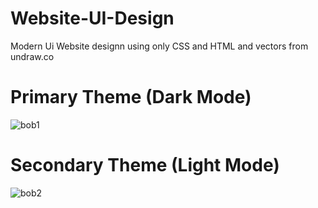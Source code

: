 # Website-UI-Design
Modern Ui Website designn using  only CSS and HTML  and vectors from undraw.co

# Primary Theme (Dark Mode)
![bob1](https://user-images.githubusercontent.com/58092596/83338459-e3f51180-a2c4-11ea-9ff3-f57c43af4702.png)


# Secondary Theme (Light Mode)

![bob2](https://user-images.githubusercontent.com/58092596/83338460-e5bed500-a2c4-11ea-83a0-47053fc055c9.png)

